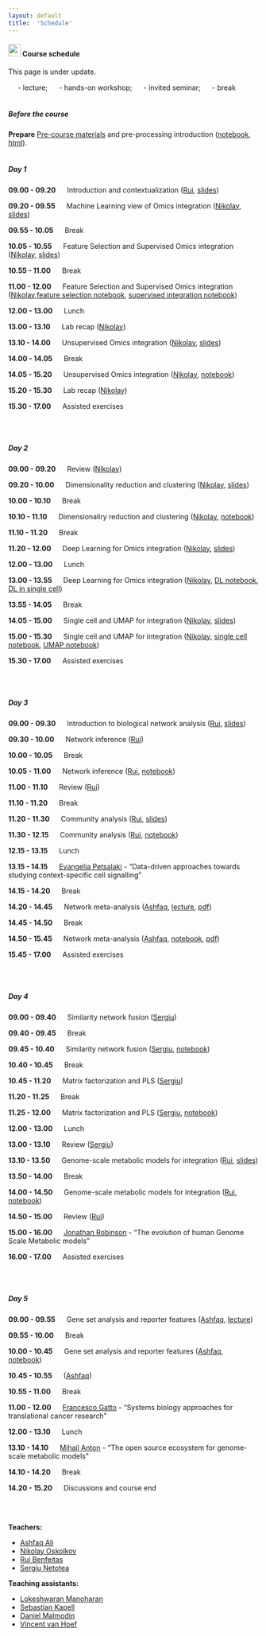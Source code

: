 ```yaml
---
layout: default
title:  'Schedule'
---
```

#### <img border="0" src="https://www.svgrepo.com/show/20800/event-date-and-time-symbol.svg" width="25" height="25"> Course schedule

This page is under update.

<img border="0" src="https://www.svgrepo.com/show/7321/teacher.svg" width="15" height="15"> - lecture;
<img border="0" src="https://www.svgrepo.com/show/7421/computer.svg" width="15" height="15"> - hands-on workshop;
<img border="0" src="https://www.svgrepo.com/show/307069/public-speaking-speak-tell-talk.svg" width="15" height="15"> - invited seminar;
<img border="0" src="https://www.svgrepo.com/show/21938/time.svg" width="15" height="15"> - break
<br>
<br>
##### Before the course

**Prepare** [Pre-course materials](./precourse.md) and pre-processing introduction ([notebook](./session_preprocessing/preprocessing.ipynb), [html](./session_preprocessing/preprocessing.html)).
<br>
<br>

##### Day 1

**09.00 - 09.20** <img border="0" src="https://www.svgrepo.com/show/7321/teacher.svg" width="15" height="15"> Introduction and contextualization ([Rui][3], [slides](./session_intro/course_intro.pdf))

**09.20 - 09.55** <img border="0" src="https://www.svgrepo.com/show/7321/teacher.svg" width="15" height="15"> Machine Learning view of Omics integration ([Nikolay][2], [slides](./session_ml/MachineLearningViewOmicsIntegration_Oskolkov.pdf))

**09.55 - 10.05** <img border="0" src="https://www.svgrepo.com/show/21938/time.svg" width="15" height="15"> Break

**10.05 - 10.55** <img border="0" src="https://www.svgrepo.com/show/7321/teacher.svg" width="15" height="15"> Feature Selection and Supervised Omics integration ([Nikolay][2], [slides](./session_ml/SupervisedOMICsIntegration/SupervisedOmicsIntegration_Oskolkov.pdf))

**10.55 - 11.00** <img border="0" src="https://www.svgrepo.com/show/21938/time.svg" width="15" height="15"> Break

**11.00 - 12.00** <img border="0" src="https://www.svgrepo.com/show/7421/computer.svg" width="15" height="15"> Feature Selection and Supervised Omics integration ([Nikolay][2],[feature selection notebook](./session_ml/FeatureSelectionIntegrOMICs/OmicsIntegration_FeatureSelection.html), [supervised integration notebook](./session_ml/SupervisedOMICsIntegration/supervised_omics_integr_CLL.html))

**12.00 - 13.00** <img border="0" src="https://www.svgrepo.com/show/21938/time.svg" width="15" height="15"> Lunch

**13.00 - 13.10** <img border="0" src="https://www.svgrepo.com/show/7321/teacher.svg" width="15" height="15"> Lab recap ([Nikolay][2])

**13.10 - 14.00** <img border="0" src="https://www.svgrepo.com/show/7321/teacher.svg" width="15" height="15"> Unsupervised Omics integration ([Nikolay][2], [slides](./session_ml/UnsupervisedOMICsIntegration/UnsupervisedOmicsIntegration_Oskolkov.pdf))

**14.00 - 14.05** <img border="0" src="https://www.svgrepo.com/show/21938/time.svg" width="15" height="15"> Break

**14.05 - 15.20** <img border="0" src="https://www.svgrepo.com/show/7421/computer.svg" width="15" height="15"> Unsupervised Omics integration ([Nikolay][2], [notebook](./session_ml/UnsupervisedOMICsIntegration/UnsupervisedOMICsIntegration.html))

**15.20 - 15.30** <img border="0" src="https://www.svgrepo.com/show/7321/teacher.svg" width="15" height="15"> Lab recap ([Nikolay][2])

**15.30 - 17.00** <img border="0" src="https://www.svgrepo.com/show/7421/computer.svg" width="15" height="15"> Assisted exercises

<br>
<br>

##### Day 2

**09.00 - 09.20** <img border="0" src="https://www.svgrepo.com/show/7321/teacher.svg" width="15" height="15"> Review ([Nikolay][2])

**09.20 - 10.00** <img border="0" src="https://www.svgrepo.com/show/7321/teacher.svg" width="15" height="15"> Dimensionality reduction and clustering ([Nikolay][2], [slides](./session_ml/DimReductSingleCell/DimensionReduction_Oskolkov.pdf))

**10.00 - 10.10** <img border="0" src="https://www.svgrepo.com/show/21938/time.svg" width="15" height="15"> Break

**10.10 - 11.10** <img border="0" src="https://www.svgrepo.com/show/7421/computer.svg" width="15" height="15"> Dimensionaliry reduction and clustering ([Nikolay][2], [notebook](./session_ml/DimReductSingleCell/OmicsIntegration_DimensionReduction.html))

**11.10 - 11.20** <img border="0" src="https://www.svgrepo.com/show/21938/time.svg" width="15" height="15"> Break

**11.20 - 12.00** <img border="0" src="https://www.svgrepo.com/show/7321/teacher.svg" width="15" height="15"> Deep Learning for Omics integration ([Nikolay][2], [slides](./session_ml/DeepLearningDataIntegration/DeepLearningOmicsIntegration_Oskolkov.pdf))

**12.00 - 13.00** <img border="0" src="https://www.svgrepo.com/show/21938/time.svg" width="15" height="15"> Lunch

**13.00 - 13.55** <img border="0" src="https://www.svgrepo.com/show/7421/computer.svg" width="15" height="15"> Deep Learning for Omics integration ([Nikolay][2], [DL notebook](./session_ml/DeepLearningDataIntegration/DeepLearningDataIntegration.html), [DL in single cell](./session_ml/DeepLearningDataIntegration/DeepLearning_SingleCell_10X_1.3Mcells.html))

**13.55 - 14.05** <img border="0" src="https://www.svgrepo.com/show/21938/time.svg" width="15" height="15"> Break

**14.05 - 15.00** <img border="0" src="https://www.svgrepo.com/show/7321/teacher.svg" width="15" height="15"> Single cell and UMAP for integration ([Nikolay][2], [slides](./session_ml/SingleCell/SingleCellOmicsIntegration_Oskolkov.pdf))

**15.00 - 15.30** <img border="0" src="https://www.svgrepo.com/show/7421/computer.svg" width="15" height="15"> Single cell and UMAP for integration ([Nikolay][2], [single cell notebook](./session_ml/SingleCell/SingleCell_OmicsIntegration.html), [UMAP notebook](./session_ml/UMAP_DataIntegration/UMAP_DataIntegration.html))

**15.30 - 17.00** <img border="0" src="https://www.svgrepo.com/show/7421/computer.svg" width="15" height="15"> Assisted exercises

<br>
<br>

##### Day 3

**09.00 - 09.30** <img border="0" src="https://www.svgrepo.com/show/7321/teacher.svg" width="15" height="15"> Introduction to biological network analysis ([Rui][3], [slides](./session_topology/lecture_short.pdf))

**09.30 - 10.00** <img border="0" src="https://www.svgrepo.com/show/7321/teacher.svg" width="15" height="15"> Network inference ([Rui][3])

**10.00 - 10.05** <img border="0" src="https://www.svgrepo.com/show/21938/time.svg" width="15" height="15"> Break

**10.05 - 11.00** <img border="0" src="https://www.svgrepo.com/show/7421/computer.svg" width="15" height="15"> Network inference ([Rui][3], [notebook](./session_topology/lab.html))

**11.00 - 11.10** <img border="0" src="https://www.svgrepo.com/show/7321/teacher.svg" width="15" height="15"> Review ([Rui][3])

**11.10 - 11.20** <img border="0" src="https://www.svgrepo.com/show/21938/time.svg" width="15" height="15"> Break

**11.20 - 11.30** <img border="0" src="https://www.svgrepo.com/show/7321/teacher.svg" width="15" height="15"> Community analysis ([Rui][3], [slides](./session_topology/lecture_short.pdf))

**11.30 - 12.15** <img border="0" src="https://www.svgrepo.com/show/7421/computer.svg" width="15" height="15"> Community analysis ([Rui][3], [notebook](./session_topology/lab.html))

**12.15 - 13.15** <img border="0" src="https://www.svgrepo.com/show/21938/time.svg" width="15" height="15"> Lunch

**13.15 - 14.15** <img border="0" src="https://www.svgrepo.com/show/307069/public-speaking-speak-tell-talk.svg" width="15" height="15"> [Evangelia Petsalaki][10] - “Data-driven approaches towards studying context-specific cell signalling”

**14.15 - 14.20** <img border="0" src="https://www.svgrepo.com/show/21938/time.svg" width="15" height="15"> Break

**14.20 - 14.45** <img border="0" src="https://www.svgrepo.com/show/7321/teacher.svg" width="15" height="15"> Network meta-analysis ([Ashfaq][1], [lecture](./session_meta/Meta_Analyses_Lecture.html), [pdf](./session_meta/Meta_Analyses_Lecture.pdf))

**14.45 - 14.50** <img border="0" src="https://www.svgrepo.com/show/21938/time.svg" width="15" height="15"> Break


**14.50 - 15.45** <img border="0" src="https://www.svgrepo.com/show/7421/computer.svg" width="15" height="15"> Network meta-analysis ([Ashfaq][1], [notebook](./session_meta/lab_meta-analayses-v2.html), [pdf](./session_meta/lab_meta-analayses-v2.pdf))

**15.45 - 17.00** <img border="0" src="https://www.svgrepo.com/show/7421/computer.svg" width="15" height="15"> Assisted exercises

<br>
<br>

##### Day 4

**09.00 - 09.40** <img border="0" src="https://www.svgrepo.com/show/7321/teacher.svg" width="15" height="15"> Similarity network fusion ([Sergiu][4])

**09.40 - 09.45** <img border="0" src="https://www.svgrepo.com/show/21938/time.svg" width="15" height="15"> Break

**09.45 - 10.40** <img border="0" src="https://www.svgrepo.com/show/7421/computer.svg" width="15" height="15"> Similarity network fusion ([Sergiu][4], [notebook](./session_nmf/SNF_main.html))

**10.40 - 10.45** <img border="0" src="https://www.svgrepo.com/show/21938/time.svg" width="15" height="15"> Break

**10.45 - 11.20** <img border="0" src="https://www.svgrepo.com/show/7321/teacher.svg" width="15" height="15"> Matrix factorization and PLS ([Sergiu][4])

**11.20 - 11.25** <img border="0" src="https://www.svgrepo.com/show/21938/time.svg" width="15" height="15"> Break

**11.25 - 12.00** <img border="0" src="https://www.svgrepo.com/show/7421/computer.svg" width="15" height="15"> Matrix factorization and PLS ([Sergiu][4], [notebook](./session_nmf/Lab.html))

**12.00 - 13.00** <img border="0" src="https://www.svgrepo.com/show/21938/time.svg" width="15" height="15"> Lunch

**13.00 - 13.10** <img border="0" src="https://www.svgrepo.com/show/7321/teacher.svg" width="15" height="15"> Review ([Sergiu][4])

**13.10 - 13.50** <img border="0" src="https://www.svgrepo.com/show/7321/teacher.svg" width="15" height="15"> Genome-scale metabolic models for integration ([Rui][3], [slides](./session_gems/lecture.pdf))

**13.50 - 14.00** <img border="0" src="https://www.svgrepo.com/show/21938/time.svg" width="15" height="15"> Break

**14.00 - 14.50** <img border="0" src="https://www.svgrepo.com/show/7421/computer.svg" width="15" height="15"> Genome-scale metabolic models for integration ([Rui][3], [notebook](./session_gems/lab.html))

**14.50 - 15.00** <img border="0" src="https://www.svgrepo.com/show/7321/teacher.svg" width="15" height="15"> Review ([Rui][3])

**15.00 - 16.00** <img border="0" src="https://www.svgrepo.com/show/307069/public-speaking-speak-tell-talk.svg" width="15" height="15"> [Jonathan Robinson][11] - “The evolution of human Genome Scale Metabolic models”

**16.00 - 17.00** <img border="0" src="https://www.svgrepo.com/show/7421/computer.svg" width="15" height="15"> Assisted exercises

<br>
<br>

##### Day 5

**09.00 - 09.55** <img border="0" src="https://www.svgrepo.com/show/7321/teacher.svg" width="15" height="15"> Gene set analysis and reporter features ([Ashfaq][1], [lecture]())

**09.55 - 10.00** <img border="0" src="https://www.svgrepo.com/show/21938/time.svg" width="15" height="15"> Break

**10.00 - 10.45** <img border="0" src="https://www.svgrepo.com/show/7421/computer.svg" width="15" height="15"> Gene set analysis and reporter features ([Ashfaq][1], [notebook](./session_gsa/GEM_GSA.html))

**10.45 - 10.55** <img border="0" src="https://www.svgrepo.com/show/7321/teacher.svg" width="15" height="15"> ([Ashfaq][1])

**10.55 - 11.00** <img border="0" src="https://www.svgrepo.com/show/21938/time.svg" width="15" height="15"> Break

**11.00 - 12.00** <img border="0" src="https://www.svgrepo.com/show/307069/public-speaking-speak-tell-talk.svg" width="15" height="15"> [Francesco Gatto][12] - “Systems biology approaches for translational cancer research”

**12.00 - 13.10** <img border="0" src="https://www.svgrepo.com/show/21938/time.svg" width="15" height="15"> Lunch

**13.10 - 14.10** <img border="0" src="https://www.svgrepo.com/show/307069/public-speaking-speak-tell-talk.svg" width="15" height="15"> [Mihail Anton][9] - "The open source ecosystem for genome-scale metabolic models"

**14.10 - 14.20** <img border="0" src="https://www.svgrepo.com/show/21938/time.svg" width="15" height="15"> Break

**14.20 - 15.20** <img border="0" src="https://www.svgrepo.com/show/7321/teacher.svg" width="15" height="15"> Discussions and course end


<br>
<br>

**Teachers:**
- [Ashfaq Ali][1]
- [Nikolay Oskolkov][2]
- [Rui Benfeitas][3]
- [Sergiu Netotea][4]

**Teaching assistants:**
- [Lokeshwaran Manoharan][5]
- [Sebastian Kapell][6]
- [Daniel Malmodin][7]
- [Vincent van Hoef][8]


[1]: https://nbis.se/about/staff/ashfaq-ali/
[2]: https://nbis.se/about/staff/nikolay-oskolkov/
[3]: https://nbis.se/about/staff/rui-benfeitas/
[4]: https://nbis.se/about/staff/sergiu-netotea/
[5]: https://nbis.se/about/staff/lokeshwaran-manoharan/
[6]: https://nbis.se/about/staff/sebastian-kapell/
[7]: https://nbis.se/about/staff/daniel-malmodin/
[8]: https://nbis.se/about/staff/vincent-vanhoef/
[9]: https://nbis.se/about/staff/mihail-anton
[10]: https://www.ebi.ac.uk/about/people/evangelia-petsalaki
[11]: https://bii.dk/team/jonathan-robinson/
[12]: https://elypta.com/about-elypta-index
